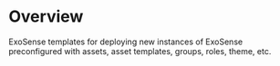# Overview
ExoSense templates for deploying new instances of ExoSense preconfigured with assets, asset templates, groups, roles, theme, etc.


